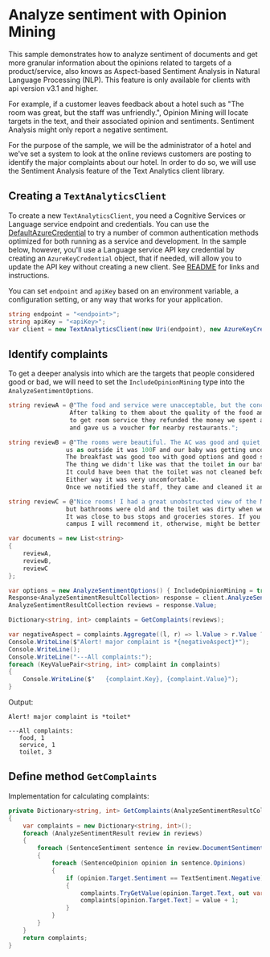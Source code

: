# Analyze sentiment with Opinion Mining

This sample demonstrates how to analyze sentiment of documents and get more granular information about the opinions related to targets of a product/service, also knows as Aspect-based Sentiment Analysis in Natural Language Processing (NLP). This feature is only available for clients with api version v3.1 and higher.

For example, if a customer leaves feedback about a hotel such as "The room was great, but the staff was unfriendly.", Opinion Mining will locate targets in the text, and their associated opinion and sentiments. Sentiment Analysis might only report a negative sentiment.

For the purpose of the sample, we will be the administrator of a hotel and we've set a system to look at the online reviews customers are posting to identify the major complaints about our hotel.
In order to do so, we will use the Sentiment Analysis feature of the Text Analytics client library.

## Creating a `TextAnalyticsClient`

To create a new `TextAnalyticsClient`, you need a Cognitive Services or Language service endpoint and credentials.  You can use the [DefaultAzureCredential][DefaultAzureCredential] to try a number of common authentication methods optimized for both running as a service and development.  In the sample below, however, you'll use a Language service API key credential by creating an `AzureKeyCredential` object, that if needed, will allow you to update the API key without creating a new client. See [README][README] for links and instructions.

You can set `endpoint` and `apiKey` based on an environment variable, a configuration setting, or any way that works for your application.

```C# Snippet:CreateTextAnalyticsClient
string endpoint = "<endpoint>";
string apiKey = "<apiKey>";
var client = new TextAnalyticsClient(new Uri(endpoint), new AzureKeyCredential(apiKey));
```

## Identify complaints

To get a deeper analysis into which are the targets that people considered good or bad, we will need to set the `IncludeOpinionMining` type into the `AnalyzeSentimentOptions`.

```C# Snippet:TAAnalyzeSentimentWithOpinionMining
string reviewA = @"The food and service were unacceptable, but the concierge were nice.
                 After talking to them about the quality of the food and the process
                 to get room service they refunded the money we spent at the restaurant
                 and gave us a voucher for nearby restaurants.";

string reviewB = @"The rooms were beautiful. The AC was good and quiet, which was key for
                us as outside it was 100F and our baby was getting uncomfortable because of the heat.
                The breakfast was good too with good options and good servicing times.
                The thing we didn't like was that the toilet in our bathroom was smelly.
                It could have been that the toilet was not cleaned before we arrived.
                Either way it was very uncomfortable.
                Once we notified the staff, they came and cleaned it and left candles.";

string reviewC = @"Nice rooms! I had a great unobstructed view of the Microsoft campus
                but bathrooms were old and the toilet was dirty when we arrived.
                It was close to bus stops and groceries stores. If you want to be close to
                campus I will recommend it, otherwise, might be better to stay in a cleaner one.";

var documents = new List<string>
{
    reviewA,
    reviewB,
    reviewC
};

var options = new AnalyzeSentimentOptions() { IncludeOpinionMining = true };
Response<AnalyzeSentimentResultCollection> response = client.AnalyzeSentimentBatch(documents, options: options);
AnalyzeSentimentResultCollection reviews = response.Value;

Dictionary<string, int> complaints = GetComplaints(reviews);

var negativeAspect = complaints.Aggregate((l, r) => l.Value > r.Value ? l : r).Key;
Console.WriteLine($"Alert! major complaint is *{negativeAspect}*");
Console.WriteLine();
Console.WriteLine("---All complaints:");
foreach (KeyValuePair<string, int> complaint in complaints)
{
    Console.WriteLine($"   {complaint.Key}, {complaint.Value}");
}
```

Output:
```
Alert! major complaint is *toilet*

---All complaints:
   food, 1
   service, 1
   toilet, 3
```

## Define method `GetComplaints`
Implementation for calculating complaints:

```C# Snippet:TAGetComplaints
private Dictionary<string, int> GetComplaints(AnalyzeSentimentResultCollection reviews)
{
    var complaints = new Dictionary<string, int>();
    foreach (AnalyzeSentimentResult review in reviews)
    {
        foreach (SentenceSentiment sentence in review.DocumentSentiment.Sentences)
        {
            foreach (SentenceOpinion opinion in sentence.Opinions)
            {
                if (opinion.Target.Sentiment == TextSentiment.Negative)
                {
                    complaints.TryGetValue(opinion.Target.Text, out var value);
                    complaints[opinion.Target.Text] = value + 1;
                }
            }
        }
    }
    return complaints;
}
```

[DefaultAzureCredential]: https://github.com/Azure/azure-sdk-for-net/blob/main/sdk/identity/Azure.Identity/README.md
[README]: https://github.com/Azure/azure-sdk-for-net/blob/main/sdk/textanalytics/Azure.AI.TextAnalytics/README.md
